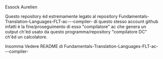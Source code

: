 Essock Aurelien 

Questo repository èd estremamente legato al repository  Fundamentals-Translation-Languages-FLT-ac---compiler- di questo stesso account github infatti è la fine/proseguimento di esso "compilatore" ac che genera un output ch'èd usato da questo programma/repository "compilatore DC" ch'èd un calcolatore.

Insomma Vedere README di Fundamentals-Translation-Languages-FLT-ac---compiler-
